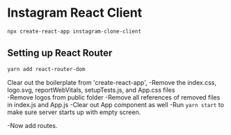 # Instagram React Client 

```bash 
npx create-react-app instagram-clone-client
```

## Setting up React Router
```bash
yarn add react-router-dom
```

Clear out the boilerplate from 'create-react-app', 
-Remove the index.css, logo.svg, reportWebVitals, setupTests.js, and App.css files  
-Remove logos from public folder
-Remove all references of removed files in index.js and App.js
-Clear out App component as well
-Run `yarn start` to make sure server starts up with empty screen.

-Now add routes. 
